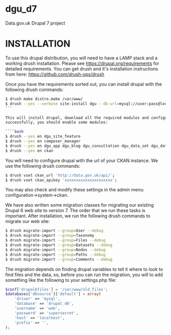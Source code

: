 dgu_d7
======

Data.gov.uk Drupal 7 project


INSTALLATION
============

To use this drupal distribution, you will need to have a LAMP stack and a working drush installation.  Please see
https://drupal.org/requirements for detailed requirements. You can get drush and it's installation instructions from
here: https://github.com/drush-ops/drush

Once you have the requirements sorted out, you can install drupal with the following drush commands:

````bash
$ drush make distro.make /var/www/
$ drush --yes --verbose site-install dgu --db-url=mysql://user:pass@localhost/db_name --account-name=admin --account-pass=password  --site-name='something creative'
```

This will install drupal, download all the required modules and configure the system.  After this step completes
successfully, you should enable some modules:

````bash
$ drush --yes en dgu_site_feature  
$ drush --yes en composer_manager  
$ drush --yes en dgu_app dgu_blog dgu_consultation dgu_data_set dgu_data_set_request dgu_footer dgu_forum dgu_glossary dgu_idea dgu_library dgu_linked_data dgu_location dgu_organogram dgu_reply dgu_shared_fields dgu_user dgu_taxonomy ckan dgu_search dgu_services dgu_moderation
$ drush --yes en ckan
````

You will need to configure drupal with the url of your CKAN instance.  We use the following drush commands:
````bash
$ drush vset ckan_url 'http://data.gov.uk/api/';
$ drush vset ckan_apikey 'xxxxxxxxxxxxxxxxxxxxx';
````
You may also check and modify these settings in the admin menu: configuration->system->ckan.

We have also written some migration classes for migrating our existing Drupal 6 web site to version 7.  The order
that we run these tasks is important.  After installation, we run the following drush commands to migrate our web site:

````bash
$ drush migrate-import --group=User --debug  
$ drush migrate-import --group=Taxonomy  
$ drush migrate-import --group=Files --debug  
$ drush migrate-import --group=Datasets --debug  
$ drush migrate-import --group=Nodes --debug  
$ drush migrate-import --group=Paths --debug  
$ drush migrate-import --group=Comments --debug  
````

The migration depends on finding drupal variables to tell it where to look to find files and the data,
so, before you can run the migration, you will to add something like the following to your settings.php file:

````php
$conf['drupal6files'] = '/var/www/old_files';
$databases['d6source']['default'] = array(
    'driver' => 'mysql',
    'database' => 'drupal_d6',
    'username' => 'web',
    'password' => 'supersecret',
    'host' => 'localhost',
    'prefix' => '',
);
````

